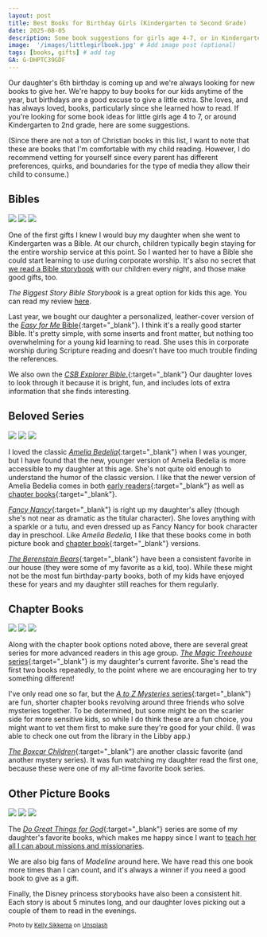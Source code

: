 ```yaml
---
layout: post
title: Best Books for Birthday Girls (Kindergarten to Second Grade)
date: 2025-08-05
description: Some book suggestions for girls age 4-7, or in Kindergarten through 2nd grade.  # Add post description (optional)
image:  '/images/littlegirlbook.jpg' # Add image post (optional)
tags: [books, gifts] # add tag
GA: G-DHPTC39GDF
---
```

Our daughter's 6th birthday is coming up and we're always looking for new books to give her. We're happy to buy books for our kids anytime of the year, but birthdays are a good excuse to give a little extra. She loves, and has always loved, books, particularly since she learned how to read. If you're looking for some book ideas for little girls age 4 to 7, or around Kindergarten to 2nd grade, here are some suggestions. 

(Since there are not a ton of Christian books in this list, I want to note that these are books that I'm comfortable with my child reading. However, I do recommend vetting for yourself since every parent has different preferences, quirks, and boundaries for the type of media they allow their child to consume.)

## Bibles
<div class="gallery-box">
  <div class="gallery">
    <a href="https://amzn.to/45lI75k" target="blank"><img src="/images/biggeststory.png"></a>
    <a href="https://amzn.to/4gfMyCM" target="blank"><img src="/images/easyforme.jpg"></a>
    <a href="https://amzn.to/4g5G0GU" target="blank"><img src="/images/explorer.jpg"></a>
  </div>
</div>

One of the first gifts I knew I would buy my daughter when she went to Kindergarten was a Bible. At our church, children typically begin staying for the entire worship service at this point. So I wanted her to have a Bible she could start learning to use during corporate worship. It's also no secret that [we read a Bible storybook](https://www.meredithcook.net/how-we-do-family-worship) with our children every night, and those make good gifts, too. 

*The Biggest Story Bible Storybook* is a great option for kids this age. You can read my review [here](https://www.meredithcook.net/the-biggest-story-bible-storybook-review).

Last year, we bought our daughter a personalized, leather-cover version of the [*Easy for Me* Bible](https://amzn.to/3ViJEoP){:target="_blank"}. I think it's a really good starter Bible. It's pretty simple, with some inserts and front matter, but nothing too overwhelming for a young kid learning to read. She uses this in corporate worship during Scripture reading and doesn't have too much trouble finding the references. 

We also own the [*CSB Explorer Bible*.](https://amzn.to/4g5G0GU){:target="_blank"} Our daughter loves to look through it because it is bright, fun, and includes lots of extra information that she finds interesting. 

## Beloved Series

<div class="gallery-box">
  <div class="gallery">
    <a href="https://amzn.to/45lvgA8" target="blank"><img src="/images/ameliabedelia.jpg"></a>
    <a href="https://amzn.to/3Hj2lEQ" target="blank"><img src="/images/fancynancy2.jpg"></a>
    <a href="https://amzn.to/3H7duZv" target="blank"><img src="/images/berenstainbears.jpg"></a>
  </div>
</div>

I loved the classic [*Amelia Bedelia*](https://amzn.to/3Hgb9vk){:target="_blank"} when I was younger, but I have found that the new, younger version of Amelia Bedelia is more accessible to my daughter at this age. She's not quite old enough to understand the humor of the classic version. I like that the newer version of Amelia Bedelia comes in both [early readers](https://amzn.to/4fofXLO){:target="_blank"} as well as [chapter books](https://amzn.to/4onQ7vr){:target="_blank"}. 

[*Fancy Nancy*](https://amzn.to/4flqAii){:target="_blank"} is right up my daughter's alley (though she's not near as dramatic as the titular character). She loves anything with a sparkle or a tutu, and even dressed up as Fancy Nancy for book character day in preschool. Like *Amelia Bedelia,* I like that these books come in both picture book and [chapter book](https://amzn.to/4lWobND){:target="_blank"} versions.

[*The Berenstain Bears*](https://amzn.to/4mt0nkc){:target="_blank"} have been a consistent favorite in our house (they were some of my favorite as a kid, too). While these might not be the most fun birthday-party books, both of my kids have enjoyed these for years and my daughter still reaches for them regularly.

## Chapter Books

<div class="gallery-box">
  <div class="gallery">
    <a href="https://amzn.to/3Ub1AAL" target="blank"><img src="/images/magictreehouse.jpg"></a>
    <a href="https://amzn.to/4ld3oEa" target="blank"><img src="/images/absentauthor.jpg"></a>
    <a href="https://amzn.to/4m1aRYb" target="blank"><img src="/images/boxcar.jpg"></a>
  </div>
</div>

Along with the chapter book options noted above, there are several great series for more advanced readers in this age group. [*The Magic Treehouse* series](https://amzn.to/4okdl5w){:target="_blank"} is my daughter's current favorite. She's read the first two books repeatedly, to the point where we are encouraging her to try something different!

I've only read one so far, but the [*A to Z Mysteries* series](https://amzn.to/4mcj6Rp){:target="_blank"} are fun, shorter chapter books revolving around three friends who solve mysteries together. To be determined, but some might be on the scarier side for more sensitive kids, so while I do think these are a fun choice, you might want to vet them first to make sure they're good for your child. (I was able to check one out from the library in the Libby app.)  

[*The Boxcar Children*](https://amzn.to/45i27pA){:target="_blank"} are another classic favorite (and another mystery series). It was fun watching my daughter read the first one, because these were one of my all-time favorite book series. 

## Other Picture Books
<div class="gallery-box">
  <div class="gallery">
    <a href="https://amzn.to/452oRen" target="blank"><img src="/images/betsey.jpg"></a>
    <a href="https://amzn.to/4ljWgpL" target="blank"><img src="/images/madeline.jpg"></a>
    <a href="https://amzn.to/3UgOVfB" target="blank"><img src="/images/princess.jpg"></a>
  </div>
</div>

The [*Do Great Things for God*](https://amzn.to/3Zxj0L8){:target="_blank"} series are some of my daughter's favorite books, which makes me happy since I want to [teach her all I can about missions and missionaries](https://www.meredithcook.net/why-we-teach-our-kids-about-missions).

We are also big fans of *Madeline* around here. We have read this one book more times than I can count, and it's always a winner if you need a good book to give as a gift.

Finally, the Disney princess storybooks have also been a consistent hit. Each story is about 5 minutes long, and our daughter loves picking out a couple of them to read in the evenings. 


<sub>Photo by <a href="https://unsplash.com/@kellysikkema?utm_content=creditCopyText&utm_medium=referral&utm_source=unsplash">Kelly Sikkema</a> on <a href="https://unsplash.com/photos/girl-reading-a-pink-princess-book-l8JLhgi6Cdo?utm_content=creditCopyText&utm_medium=referral&utm_source=unsplash">Unsplash</a></sub>